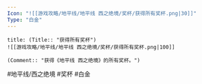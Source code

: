 ```yaml
---
Icon: "![[游戏攻略/地平线/地平线 西之绝境/奖杯/获得所有奖杯.png|30]]"
Type: "白金"
---
```

```ad-common-platinum-trophy
title: (Title:: "获得所有奖杯")
![[游戏攻略/地平线/地平线 西之绝境/奖杯/获得所有奖杯.png|100]]

(Comment:: "获得《地平线 西之绝境》的所有奖杯。")
```

#地平线/西之绝境 #奖杯 #白金
